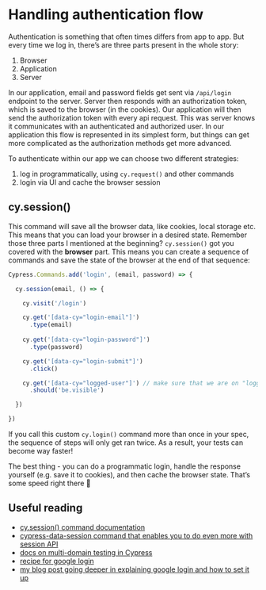 # Handling authentication flow

Authentication is something that often times differs from app to app. But every time we log in, there’s are three parts present in the whole story:

1. Browser
2. Application
3. Server

In our application, email and password fields get sent via `/api/login` endpoint to the server. Server then responds with an authorization token, which is saved to the browser (in the cookies). Our application will then send the authorization token with every api request. This was server knows it communicates with an authenticated and authorized user. In our application this flow is represented in its simplest form, but things can get more complicated as the authorization methods get more advanced.

To authenticate within our app we can choose two different strategies:

1. log in programmatically, using `cy.request()` and other commands
2. login via UI and cache the browser session

## cy.session()
This command will save all the browser data, like cookies, local storage etc. This means that you can load your browser in a desired state. Remember those three parts I mentioned at the beginning? `cy.session()` got you covered with the **browser** part. This means you can create a sequence of commands and save the state of the browser at the end of that sequence:

```js
Cypress.Commands.add('login', (email, password) => {

  cy.session(email, () => {

    cy.visit('/login')

    cy.get('[data-cy="login-email"]')
      .type(email)
    
    cy.get('[data-cy="login-password"]')
      .type(password)

    cy.get('[data-cy="login-submit"]')
      .click()

    cy.get('[data-cy="logged-user"]') // make sure that we are on "logged in" screen
      .should('be.visible')

  })

})
```

If you call this custom `cy.login()` command more than once in your spec, the sequence of steps will only get ran twice. As a result, your tests can become way faster!

The best thing - you can do a programmatic login, handle the response yourself (e.g. save it to cookies), and then cache the browser state. That’s some speed right there 🚀

## Useful reading
* [cy.session() command documentation](https://docs.cypress.io/api/commands/session)
* [cypress-data-session command that enables you to do even more with session API](https://github.com/bahmutov/cypress-data-session)
* [docs on multi-domain testing in Cypress](https://dev.to/cypress/multi-domain-origin-testing-in-cypress-1aog)
* [recipe for google login](https://docs.cypress.io/guides/end-to-end-testing/google-authentication)
* [my blog post going deeper in explaining google login and how to set it up](https://filiphric.com/google-sign-in-with-cypress)